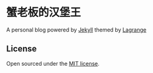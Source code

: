 # 蟹老板的汉堡王

A personal blog powered by [Jekyll](https://jekyllrb.com/) themed by [Lagrange](https://github.com/LeNPaul/Lagrange)


## License

Open sourced under the [MIT license](https://github.com/LeNPaul/Lagrange/blob/gh-pages/LICENSE.md).
